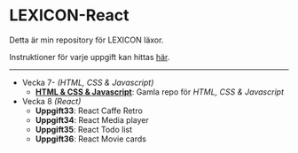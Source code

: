 # LEXICON-React

Detta är min repository för LEXICON läxor.

Instruktioner för varje uppgift kan hittas [här](https://github.com/Ertingel/LEXICON-Vite/tree/main/Instruktioner).

---

-   Vecka 7- _(HTML, CSS & Javascript)_
    -   [**HTML & CSS & Javascript**](https://github.com/Ertingel/LEXICON/): Gamla repo för _HTML, CSS & Javascript_
-   Vecka 8 _(React)_
    -   **Uppgift33**: React Caffe Retro
    -   **Uppgift34**: React Media player
    -   **Uppgift35**: React Todo list
    -   **Uppgift36**: React Movie cards
